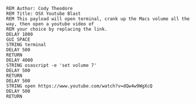     REM Author: Cody Theodore
    REM Title: OSX Youtube Blast
    REM This payload will open terminal, crank up the Macs volume all the way, then open a youtube video of
    REM your choice by replacing the link.
    DELAY 1000
    GUI SPACE
    STRING terminal
    DELAY 500
    RETURN
    DELAY 4000
    STRING osascript -e 'set volume 7'
    DELAY 500
    RETURN
    DELAY 500
    STRING open https://www.youtube.com/watch?v=dQw4w9WgXcQ
    DELAY 500
    RETURN